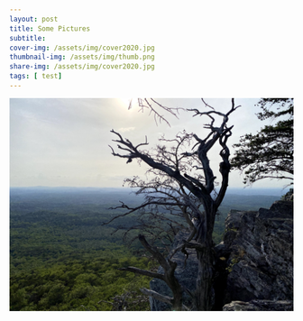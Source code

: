 ```yaml
---
layout: post
title: Some Pictures
subtitle: 
cover-img: /assets/img/cover2020.jpg
thumbnail-img: /assets/img/thumb.png
share-img: /assets/img/cover2020.jpg
tags: [ test]
---
```


![Cheaha State Park. Fun Hike!](/assets/img/AL1.jpg "Cheaha State Park")

